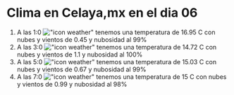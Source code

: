 # Clima en Celaya,mx en el dia 06

1. A las 1:0 !["icon weather"](http://openweathermap.org/img/w/04n.png) tenemos una temperatura de 16.95 C con nubes y  vientos de 0.45 y nubosidad al 99%
1. A las 3:0 !["icon weather"](http://openweathermap.org/img/w/04n.png) tenemos una temperatura de 14.72 C con nubes y  vientos de 1.1 y nubosidad al 100%
1. A las 5:0 !["icon weather"](http://openweathermap.org/img/w/04n.png) tenemos una temperatura de 15.03 C con nubes y  vientos de 0.67 y nubosidad al 99%
1. A las 7:0 !["icon weather"](http://openweathermap.org/img/w/04n.png) tenemos una temperatura de 15 C con nubes y  vientos de 0.99 y nubosidad al 98%
